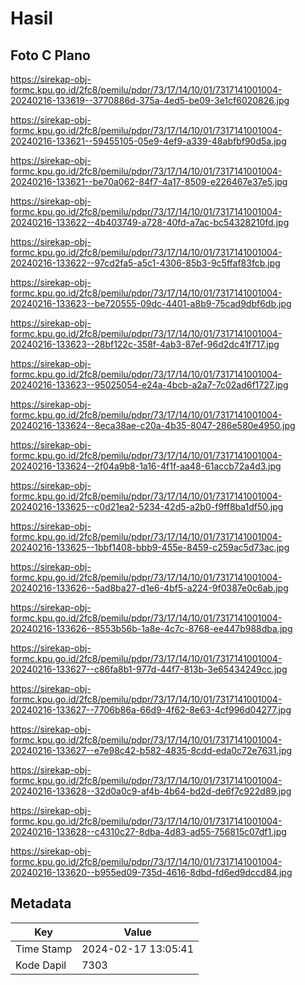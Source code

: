 # Hasil

## Foto C Plano

https://sirekap-obj-formc.kpu.go.id/2fc8/pemilu/pdpr/73/17/14/10/01/7317141001004-20240216-133619--3770886d-375a-4ed5-be09-3e1cf6020826.jpg

https://sirekap-obj-formc.kpu.go.id/2fc8/pemilu/pdpr/73/17/14/10/01/7317141001004-20240216-133621--59455105-05e9-4ef9-a339-48abfbf90d5a.jpg

https://sirekap-obj-formc.kpu.go.id/2fc8/pemilu/pdpr/73/17/14/10/01/7317141001004-20240216-133621--be70a062-84f7-4a17-8509-e226467e37e5.jpg

https://sirekap-obj-formc.kpu.go.id/2fc8/pemilu/pdpr/73/17/14/10/01/7317141001004-20240216-133622--4b403749-a728-40fd-a7ac-bc54328210fd.jpg

https://sirekap-obj-formc.kpu.go.id/2fc8/pemilu/pdpr/73/17/14/10/01/7317141001004-20240216-133622--97cd2fa5-a5c1-4306-85b3-9c5ffaf83fcb.jpg

https://sirekap-obj-formc.kpu.go.id/2fc8/pemilu/pdpr/73/17/14/10/01/7317141001004-20240216-133623--be720555-09dc-4401-a8b9-75cad9dbf6db.jpg

https://sirekap-obj-formc.kpu.go.id/2fc8/pemilu/pdpr/73/17/14/10/01/7317141001004-20240216-133623--28bf122c-358f-4ab3-87ef-96d2dc41f717.jpg

https://sirekap-obj-formc.kpu.go.id/2fc8/pemilu/pdpr/73/17/14/10/01/7317141001004-20240216-133623--95025054-e24a-4bcb-a2a7-7c02ad6f1727.jpg

https://sirekap-obj-formc.kpu.go.id/2fc8/pemilu/pdpr/73/17/14/10/01/7317141001004-20240216-133624--8eca38ae-c20a-4b35-8047-286e580e4950.jpg

https://sirekap-obj-formc.kpu.go.id/2fc8/pemilu/pdpr/73/17/14/10/01/7317141001004-20240216-133624--2f04a9b8-1a16-4f1f-aa48-61accb72a4d3.jpg

https://sirekap-obj-formc.kpu.go.id/2fc8/pemilu/pdpr/73/17/14/10/01/7317141001004-20240216-133625--c0d21ea2-5234-42d5-a2b0-f9ff8ba1df50.jpg

https://sirekap-obj-formc.kpu.go.id/2fc8/pemilu/pdpr/73/17/14/10/01/7317141001004-20240216-133625--1bbf1408-bbb9-455e-8459-c259ac5d73ac.jpg

https://sirekap-obj-formc.kpu.go.id/2fc8/pemilu/pdpr/73/17/14/10/01/7317141001004-20240216-133626--5ad8ba27-d1e6-4bf5-a224-9f0387e0c6ab.jpg

https://sirekap-obj-formc.kpu.go.id/2fc8/pemilu/pdpr/73/17/14/10/01/7317141001004-20240216-133626--8553b56b-1a8e-4c7c-8768-ee447b988dba.jpg

https://sirekap-obj-formc.kpu.go.id/2fc8/pemilu/pdpr/73/17/14/10/01/7317141001004-20240216-133627--c86fa8b1-977d-44f7-813b-3e65434249cc.jpg

https://sirekap-obj-formc.kpu.go.id/2fc8/pemilu/pdpr/73/17/14/10/01/7317141001004-20240216-133627--7706b86a-66d9-4f62-8e63-4cf996d04277.jpg

https://sirekap-obj-formc.kpu.go.id/2fc8/pemilu/pdpr/73/17/14/10/01/7317141001004-20240216-133627--e7e98c42-b582-4835-8cdd-eda0c72e7631.jpg

https://sirekap-obj-formc.kpu.go.id/2fc8/pemilu/pdpr/73/17/14/10/01/7317141001004-20240216-133628--32d0a0c9-af4b-4b64-bd2d-de6f7c922d89.jpg

https://sirekap-obj-formc.kpu.go.id/2fc8/pemilu/pdpr/73/17/14/10/01/7317141001004-20240216-133628--c4310c27-8dba-4d83-ad55-756815c07df1.jpg

https://sirekap-obj-formc.kpu.go.id/2fc8/pemilu/pdpr/73/17/14/10/01/7317141001004-20240216-133620--b955ed09-735d-4616-8dbd-fd6ed9dccd84.jpg


## Metadata

| Key        | Value               |
| ---------- | ------------------- |
| Time Stamp | 2024-02-17 13:05:41 |
| Kode Dapil | 7303                |



